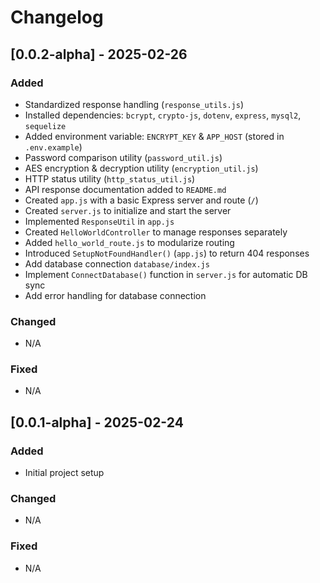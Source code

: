 # Changelog

## [0.0.2-alpha] - 2025-02-26
### Added
- Standardized response handling (`response_utils.js`)
- Installed dependencies: `bcrypt`, `crypto-js`, `dotenv`, `express`, `mysql2`, `sequelize`
- Added environment variable: `ENCRYPT_KEY` & `APP_HOST` (stored in `.env.example`)
- Password comparison utility (`password_util.js`)
- AES encryption & decryption utility (`encryption_util.js`)
- HTTP status utility (`http_status_util.js`)
- API response documentation added to `README.md`
- Created `app.js` with a basic Express server and route (`/`)
- Created `server.js` to initialize and start the server
- Implemented `ResponseUtil` in `app.js`
- Created `HelloWorldController` to manage responses separately
- Added `hello_world_route.js` to modularize routing
- Introduced `SetupNotFoundHandler()` (`app.js`) to return 404 responses
- Add database connection `database/index.js`
- Implement `ConnectDatabase()` function in `server.js` for automatic DB sync
- Add error handling for database connection

### Changed
- N/A

### Fixed
- N/A

## [0.0.1-alpha] - 2025-02-24
### Added
- Initial project setup

### Changed
- N/A

### Fixed
- N/A